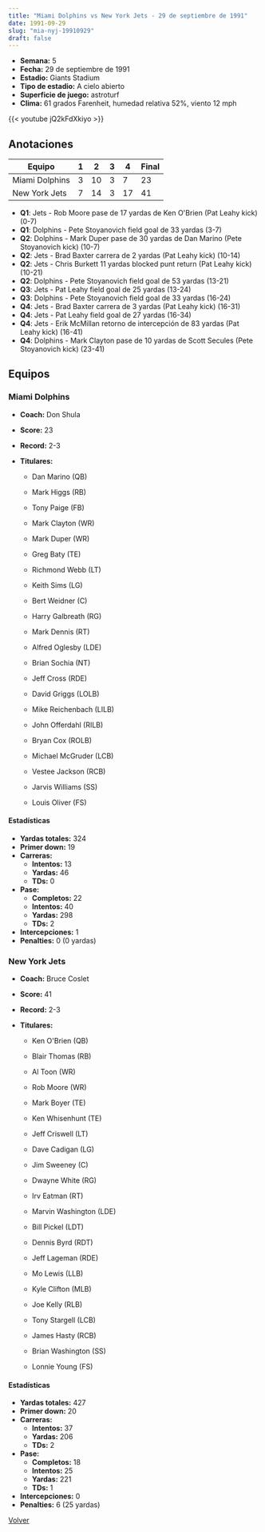 ```yaml
---
title: "Miami Dolphins vs New York Jets - 29 de septiembre de 1991"
date: 1991-09-29
slug: "mia-nyj-19910929"
draft: false
---
```


- **Semana:** 5
- **Fecha:** 29 de septiembre de 1991
- **Estadio:** Giants Stadium
- **Tipo de estadio:** A cielo abierto
- **Superficie de juego:** astroturf
- **Clima:** 61 grados Farenheit, humedad relativa 52%, viento 12 mph


{{< youtube jQ2kFdXkiyo >}}


## Anotaciones
| Equipo | 1 | 2 | 3 | 4 | Final |
|--------|---|---|---|---|-------|
| Miami Dolphins  | 3 | 10 | 3 | 7  | 23 |
| New York Jets  | 7 | 14 | 3 | 17  | 41 |
- **Q1**: Jets - Rob Moore pase de 17 yardas de Ken O'Brien (Pat Leahy kick) (0-7)
- **Q1**: Dolphins - Pete Stoyanovich field goal de 33 yardas (3-7)
- **Q2**: Dolphins - Mark Duper pase de 30 yardas de Dan Marino (Pete Stoyanovich kick) (10-7)
- **Q2**: Jets - Brad Baxter carrera de 2 yardas (Pat Leahy kick) (10-14)
- **Q2**: Jets - Chris Burkett 11 yardas blocked punt return (Pat Leahy kick) (10-21)
- **Q2**: Dolphins - Pete Stoyanovich field goal de 53 yardas (13-21)
- **Q3**: Jets - Pat Leahy field goal de 25 yardas (13-24)
- **Q3**: Dolphins - Pete Stoyanovich field goal de 33 yardas (16-24)
- **Q4**: Jets - Brad Baxter carrera de 3 yardas (Pat Leahy kick) (16-31)
- **Q4**: Jets - Pat Leahy field goal de 27 yardas (16-34)
- **Q4**: Jets - Erik McMillan retorno de intercepción de 83 yardas (Pat Leahy kick) (16-41)
- **Q4**: Dolphins - Mark Clayton pase de 10 yardas de Scott Secules (Pete Stoyanovich kick) (23-41)


## Equipos


### Miami Dolphins
* **Coach:** Don Shula
* **Score:** 23
* **Record:** 2-3
* **Titulares:** 

  * Dan Marino (QB) 

  * Mark Higgs (RB) 

  * Tony Paige (FB) 

  * Mark Clayton (WR) 

  * Mark Duper (WR) 

  * Greg Baty (TE) 

  * Richmond Webb (LT) 

  * Keith Sims (LG) 

  * Bert Weidner (C) 

  * Harry Galbreath (RG) 

  * Mark Dennis (RT) 

  * Alfred Oglesby (LDE) 

  * Brian Sochia (NT) 

  * Jeff Cross (RDE) 

  * David Griggs (LOLB) 

  * Mike Reichenbach (LILB) 

  * John Offerdahl (RILB) 

  * Bryan Cox (ROLB) 

  * Michael McGruder (LCB) 

  * Vestee Jackson (RCB) 

  * Jarvis Williams (SS) 

  * Louis Oliver (FS) 

#### Estadísticas
* **Yardas totales:** 324
* **Primer down:** 19
* **Carreras:**
  * **Intentos:** 13
  * **Yardas:** 46
  * **TDs:** 0
* **Pase:**
  * **Completos:** 22
  * **Intentos:** 40
  * **Yardas:** 298
  * **TDs:** 2
* **Intercepciones:** 1
* **Penalties:** 0 (0 yardas)

### New York Jets
* **Coach:** Bruce Coslet
* **Score:** 41
* **Record:** 2-3
* **Titulares:** 

  * Ken O'Brien (QB) 

  * Blair Thomas (RB) 

  * Al Toon (WR) 

  * Rob Moore (WR) 

  * Mark Boyer (TE) 

  * Ken Whisenhunt (TE) 

  * Jeff Criswell (LT) 

  * Dave Cadigan (LG) 

  * Jim Sweeney (C) 

  * Dwayne White (RG) 

  * Irv Eatman (RT) 

  * Marvin Washington (LDE) 

  * Bill Pickel (LDT) 

  * Dennis Byrd (RDT) 

  * Jeff Lageman (RDE) 

  * Mo Lewis (LLB) 

  * Kyle Clifton (MLB) 

  * Joe Kelly (RLB) 

  * Tony Stargell (LCB) 

  * James Hasty (RCB) 

  * Brian Washington (SS) 

  * Lonnie Young (FS) 

#### Estadísticas
* **Yardas totales:** 427
* **Primer down:** 20
* **Carreras:**
  * **Intentos:** 37
  * **Yardas:** 206
  * **TDs:** 2
* **Pase:**
  * **Completos:** 18
  * **Intentos:** 25
  * **Yardas:** 221
  * **TDs:** 1
* **Intercepciones:** 0
* **Penalties:** 6 (25 yardas)


[Volver](/historia/1991)
